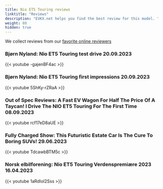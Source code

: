 ```yaml
---
title: Nio ET5 Touring reviews
linktitle: "Reviews"
description: "EVKX.net helps you find the best review for this model. "
weight: 80
hidden: true
---
```

<object type="image/svg+xml" data="../modelnavigation.svg"></object>
We collect reviews from our [favorite online reviewers](/guides/evreviewers/)

### Bjørn Nyland: Nio ET5 Touring test drive 20.09.2023

{{< youtube -gajenBF4ac >}}

### Bjørn Nyland: Nio ET5 Touring first impressions 20.09.2023

{{< youtube 5ShKy-rZRaA >}}

### Out of Spec Reviews: A Fast EV Wagon For Half The Price Of A Taycan! I Drive The NIO ET5 Touring For The First Time 08.09.2023

{{< youtube rcf17eD8aUE >}}

### Fully Charged Show: This Futuristic Estate Car Is The Cure To Boring SUVs! 29.06.2023

{{< youtube TdcawbBTM5c >}}

### Norsk elbilforening: Nio ET5 Touring Verdenspremiære 2023 16.04.2023

{{< youtube 1aRdIoI2Sss >}}


